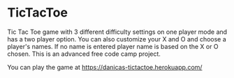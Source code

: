 # TicTacToe
Tic Tac Toe game with 3 different difficulty settings on one player mode and has a two player option.
You can also customize your X and O and choose a player's names.  If no name is entered player name is based on the X or O chosen. This is an advanced free code camp project. 

You can play the game at https://danicas-tictactoe.herokuapp.com/
